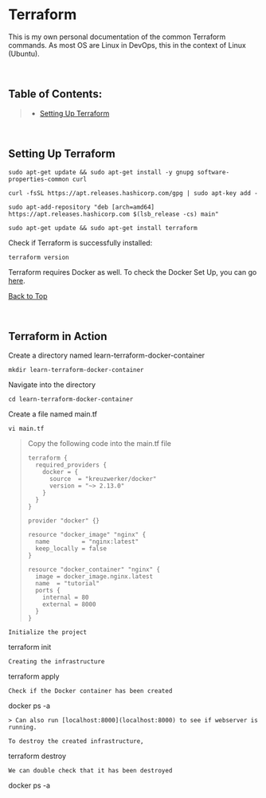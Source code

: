 # Terraform
This is my own personal documentation of the common Terraform commands.
As most OS are Linux in DevOps, this in the context of Linux (Ubuntu).

</br>

## Table of Contents:
> - [Setting Up Terraform](https://github.com/leeyawnz/DevSecOps/blob/main/Terraform/README.md#setting-up-terraform)

</br>

## Setting Up Terraform
```
sudo apt-get update && sudo apt-get install -y gnupg software-properties-common curl
```
```
curl -fsSL https://apt.releases.hashicorp.com/gpg | sudo apt-key add -
```
```
sudo apt-add-repository "deb [arch=amd64] https://apt.releases.hashicorp.com $(lsb_release -cs) main"
```
```
sudo apt-get update && sudo apt-get install terraform
```
Check if Terraform is successfully installed:
```
terraform version
```

Terraform requires Docker as well. To check the Docker Set Up, you can go [here](https://github.com/leeyawnz/DevSecOps/blob/main/Docker/README.md#setting-up-docker).

[Back to Top](https://github.com/leeyawnz/DevSecOps/blob/main/Terraform/README.md#table-of-contents)

</br>

## Terraform in Action
Create a directory named learn-terraform-docker-container
```
mkdir learn-terraform-docker-container
```
Navigate into the directory
```
cd learn-terraform-docker-container
```
Create a file named main.tf
```
vi main.tf
```
> Copy the following code into the main.tf file
> ```
> terraform {
>   required_providers {
>     docker = {
>       source  = "kreuzwerker/docker"
>       version = "~> 2.13.0"
>     }
>   }
> }
> 
> provider "docker" {}
>
> resource "docker_image" "nginx" {
>   name         = "nginx:latest"
>   keep_locally = false
> }
> 
> resource "docker_container" "nginx" {
>   image = docker_image.nginx.latest
>   name  = "tutorial"
>   ports {
>     internal = 80
>     external = 8000
>   }
> }
```
Initialize the project
```
terraform init
```
Creating the infrastructure
```
terraform apply
```
Check if the Docker container has been created
```
docker ps -a
```
> Can also run [localhost:8000](localhost:8000) to see if webserver is running.

To destroy the created infrastructure,
```
terraform destroy
```
We can double check that it has been destroyed
```
docker ps -a
```
